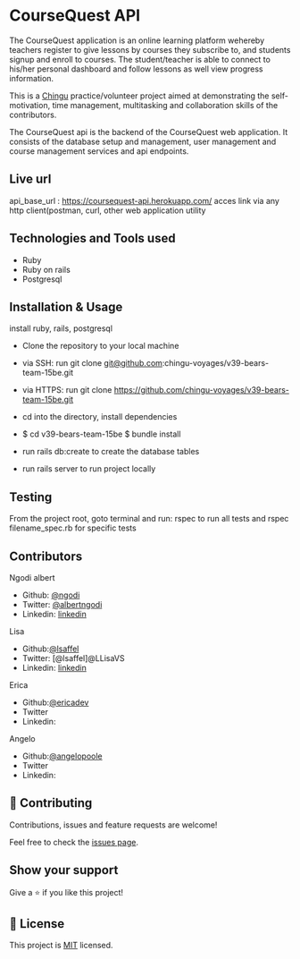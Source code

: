CourseQuest API
==========

The CourseQuest application is an online learning platform wehereby teachers register to give lessons by courses they subscribe to, and students signup and enroll to courses. The student/teacher is able to connect to his/her personal dashboard and follow lessons as well view progress information.

This is a [Chingu](https://chingu.io) practice/volunteer project aimed at demonstrating the self-motivation, time management, multitasking and collaboration skills of the contributors.

The CourseQuest api is the backend of the CourseQuest web application. 
It consists of the database setup and management, user management and course management services and api endpoints.

Live url
---------------------------
api_base_url : https://coursequest-api.herokuapp.com/
acces link via any http client(postman, curl, other web application utility

Technologies and Tools used
---------------------------

*   Ruby
*   Ruby on rails
*   Postgresql

Installation & Usage
--------------------

install ruby, rails, postgresql

- Clone the repository to your local machine

- via SSH: run git clone git@github.com:chingu-voyages/v39-bears-team-15be.git
- via HTTPS: run git clone https://github.com/chingu-voyages/v39-bears-team-15be.git

- cd into the directory, install dependencies

- $ cd v39-bears-team-15be $ bundle install

 - run rails db:create to create the database tables
 
-  run rails server to run project locally

Testing
-------
From the project root, goto terminal and  run: rspec to run all tests and rspec filename_spec.rb for specific tests

Contributors
------
Ngodi albert
- Github: [@ngodi](https://github.com/ngodi)
- Twitter: [@albertngodi](https://twitter.com/albertngodi)
- Linkedin: [linkedin](https://www.linkedin.com/in/albertngodi)

Lisa
- Github:[@lsaffel](https://github.com/lsaffel)
- Twitter: [@lsaffel]@LLisaVS
- Linkedin: [linkedin](https://www.linkedin.com/in/lisa-saffel/)

Erica
- Github:[@ericadev](https://github.com/ericadev)
- Twitter
- Linkedin:

Angelo
- Github:[@angelopoole](https://github.com/angelopoole)
- Twitter
- Linkedin:

## 🤝 Contributing

Contributions, issues and feature requests are welcome!

Feel free to check the [issues page](issues/).

## Show your support

Give a ⭐️ if you like this project!


## 📝 License

This project is [MIT](lic.url) licensed.
